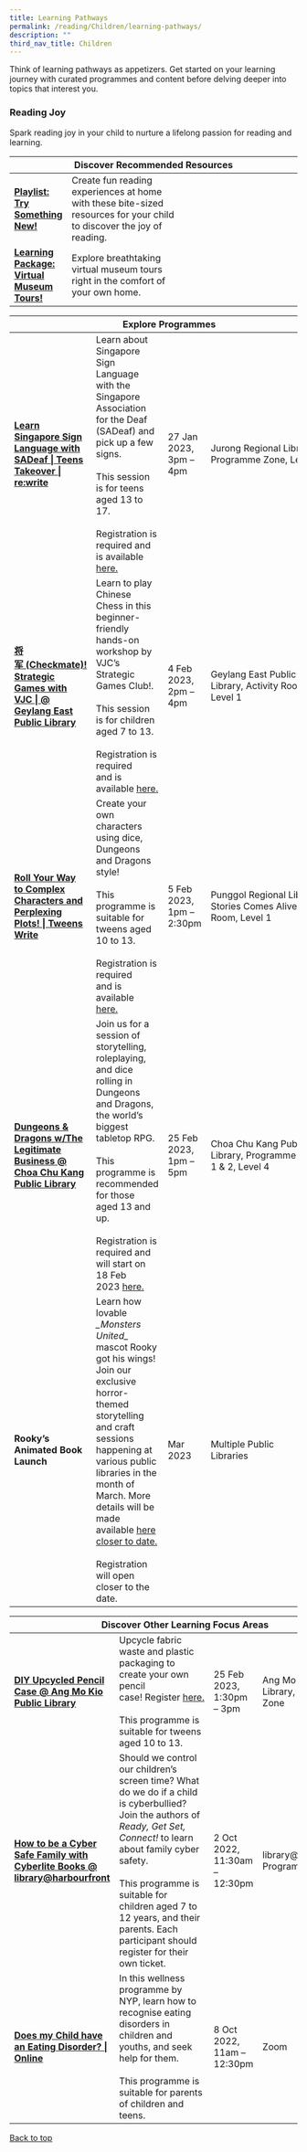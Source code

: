 ```yaml
---
title: Learning Pathways
permalink: /reading/Children/learning-pathways/
description: ""
third_nav_title: Children
---
```

Think of learning pathways as appetizers. Get started on your learning journey with curated programmes and content before delving deeper into topics that interest you.

<h3><b>Reading Joy</b></h3>
Spark reading joy in your child to nurture a lifelong passion for reading and learning.
<div class="horizontal-scroll margin--bottom--lg">
  <table class="generic-table">
    <thead>
      <tr>
        <th colspan="4" class="is-uppercase has-weight-normal">Discover Recommended Resources</th>
      </tr>
    </thead>
		<tbody>
			<tr>
				<td style="width: 20%;"><a href="/reading/children/content" target="_blank"><b>Playlist: Try Something New!</b></a>
				</td>
				<td style="width: 40%;">Create fun reading experiences at home with these bite-sized resources for your child to discover the joy of reading.</td>
				<td style="width: 20%;"></td>
				<td style="width: 20%;"></td>
			</tr>
			<tr>
				<td style="width: 20%;"><a href="/reading/children/content" target="_blank"><b>Learning Package: Virtual Museum Tours!</b></a></td>
				<td style="width: 40%;">Explore breathtaking virtual museum tours right in the comfort of your own home.</td>
				<td style="width: 20%;"></td>
				<td style="width: 20%;"></td>
			</tr>
		</tbody>
	</table>
</div>

<div class="horizontal-scroll margin--bottom--lg">
	<table class="generic-table">
		<thead>
			<tr>
				<th colspan="4" class="is-uppercase has-weight-normal">Explore Programmes</th>
			</tr>
		</thead>
		<tbody>
			<tr>
				<td style="width: 20%;"><a href="https://www.eventbrite.sg/e/learn-singapore-sign-language-with-sadeaf-teens-takeover-rewrite-tickets-503186703977?aff=ebdssbeac" target="_blank"><b>Learn Singapore Sign Language with SADeaf | Teens Takeover | re:write</b></a></td>
				<td style="width: 40%;">Learn about Singapore Sign Language with the Singapore Association for the Deaf (SADeaf) and pick up a few signs.
					<br><br>This session is for teens aged 13 to 17.
					<br><br>Registration is required and is available <a href="https://www.eventbrite.sg/e/learn-singapore-sign-language-with-sadeaf-teens-takeover-rewrite-tickets-503186703977?aff=ebdssbeac">here.</a></td>
				<td style="width: 20%;">27 Jan 2023,<br>3pm – 4pm</td>
				<td style="width: 20%;">Jurong Regional Library, Programme Zone, Level 1</td>
			</tr>
			<tr>
				<td style="width: 20%;"><b><a href="https://www.eventbrite.sg/e/checkmate-strategic-games-with-vjc-geylang-east-public-library-tickets-507036719477?aff=ebdssbdestsearch" target="_blank"><b>将军 (Checkmate)! Strategic Games with VJC | @ Geylang East Public Library</b></a></td>
				<td style="width: 40%;">Learn to play Chinese Chess in this beginner-friendly hands-on workshop by VJC’s Strategic Games Club!.
					<br><br>This session is for children aged 7 to 13.
					<br><br>Registration is required and is available <a href="https://www.eventbrite.sg/e/checkmate-strategic-games-with-vjc-geylang-east-public-library-tickets-507036719477?aff=ebdssbdestsearch">here.</a></td>
				<td style="width: 20%;">4 Feb 2023,<br>2pm – 4pm</td>
				<td style="width: 20%;">Geylang East Public Library, Activity Room, Level 1</td>
			</tr>
			<tr>
				<td style="width: 20%;"><a href="https://www.eventbrite.sg/e/roll-your-way-to-complex-characters-and-perplexing-plots-tweens-write-tickets-506940983127?aff=ebdssbeac" target="_blank"><b>Roll Your Way to Complex Characters and Perplexing Plots! | Tweens Write</b></a></td>
				<td style="width: 40%;">Create your own characters using dice, Dungeons and Dragons style!
				<br><br>This programme is suitable for tweens aged 10 to 13.
					<br><br>Registration is required and is available <a href="https://www.eventbrite.sg/e/roll-your-way-to-complex-characters-and-perplexing-plots-tweens-write-tickets-506940983127?aff=ebdssbeac">here.</a> </td>
				</td>
				<td style="width: 20%;">5 Feb 2023,<br>1pm – 2:30pm</td>
				<td style="width: 20%;">Punggol Regional Library, Stories Comes Alive Room, Level 1</td>
      </tr>
			<tr>
				<td style="width: 20%;"><a target="_blank" href="https://www.eventbrite.sg/e/dungeons-dragons-wthe-legitimate-business-choa-chu-kang-public-library-tickets-507034803747?aff=ebdssbdestsearch"><b>Dungeons & Dragons w/The Legitimate Business @ Choa Chu Kang Public Library</b></a></td>
				<td style="width: 40%;">Join us for a session of storytelling, roleplaying, and dice rolling in Dungeons and Dragons, the world’s biggest tabletop RPG.
<br><br>This programme is recommended for those aged 13 and up.
<br><br>Registration is required and will start on 18 Feb 2023 <a href="https://www.eventbrite.sg/e/dungeons-dragons-wthe-legitimate-business-choa-chu-kang-public-library-tickets-507034803747?aff=ebdssbdestsearch ">here.</a></td>
				<td style="width: 20%;">25 Feb 2023,<br>1pm – 5pm</td>
				<td style="width: 20%;">Choa Chu Kang Public Library, Programme Room 1 & 2, Level 4</td>
			</tr>
			<tr>
				<td style="width: 20%;"><b>Rooky’s Animated Book Launch</b></td>
				<td style="width: 40%;">Learn how lovable <i>_Monsters United_</i> mascot Rooky got his wings! Join our exclusive horror-themed storytelling and craft sessions happening at various public libraries in the month of March. More details will be made available <a href="https://childrenandteens.nlb.gov.sg/services/programmes/monstersunited">here closer to date.</a>
<br><br>Registration will open closer to the date.
				</td>
				<td style="width: 20%;">Mar 2023
				</td>
				<td style="width: 20%;">Multiple Public Libraries                               
				</td>
			</tr>
		</tbody>
	</table>
</div>

<div class="horizontal-scroll margin--bottom--lg">
<table class="generic-table">
    <thead>
      <tr>
        <th colspan="4" class="is-uppercase has-weight-normal">Discover Other Learning Focus Areas</th>
      </tr>
    </thead>
    <tbody>
			<tr><td style="width: 20%;"><a target="_blank" href="https://www.eventbrite.sg/e/diy-upcycled-pencil-case-ang-mo-kio-public-library-tickets-519423157647?aff=ebdssbdestsearch"><b>DIY Upcycled Pencil Case @ Ang Mo Kio Public Library</b></a></td><td style="width: 40%;">Upcycle fabric waste and plastic packaging to create your own pencil case! Register <a href="https://www.eventbrite.sg/e/diy-upcycled-pencil-case-ang-mo-kio-public-library-tickets-519423157647?aff=ebdssbdestsearch">here.</a>
<br><br>This programme is suitable for tweens aged 10 to 13.
</td>
<td style="width: 20%;">25 Feb 2023,<br>1:30pm – 3pm</td>
				<td style="width: 20%;">Ang Mo Kio Public Library, Programme Zone</td></tr>
			<tr><td style="width: 20%;"><a href="https://www.eventbrite.sg/e/how-to-be-a-cyber-safe-family-with-cyberlite-books-libraryharbourfront-tickets-414531082627?aff=ebdssbdestsearch"><b>How to be a Cyber Safe Family with Cyberlite Books @ library@harbourfront</b></a></td><td style="width: 40%;">Should we control our children’s screen time? What do we do if a child is cyberbullied? Join the authors of <i>Ready, Get Set, Connect!</i> to learn about family cyber safety.
<br><br>This programme is suitable for children aged 7 to 12 years, and their parents. Each participant should register for their own ticket.</td><td style="width: 20%;">2 Oct 2022,<br>11:30am – 12:30pm</td><td style="width: 20%;">library@harbourfront, Programme Zone 2
</td></tr>
			<tr><td style="width: 20%;"><a href="https://www.eventbrite.sg/e/does-my-child-have-an-eating-disorder-online-tickets-411765249947?aff=ebdssbonlinesearch" target="_blank"><b>Does my Child have an Eating Disorder? | Online</b></a></td><td style="width: 40%;">In this wellness programme by NYP, learn how to recognise eating disorders in children and youths, and seek help for them.
<br><br>This programme is suitable for parents of children and teens.</td><td style="width: 20%;">8 Oct 2022,<br>11am – 12:30pm</td><td style="width: 20%;">Zoom
</td></tr>
  </tbody>
  </table>
</div>
<p class="has-text-right margin--top--xl"><a href="#main-content">Back to top</a></p>